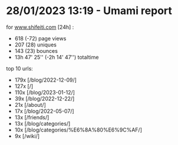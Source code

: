# 28/01/2023 13:19 - Umami report
for www.shifeiti.com [24h] :

 - 618 (-72) page views
 - 207 (28) uniques
 - 143 (23) bounces
 - 13h 47' 25'' (-2h 14' 47'') totaltime


top 10 urls:
 - 179x [/blog/2022-12-09/]
 - 127x [/]
 - 110x [/blog/2023-01-12/]
 - 39x [/blog/2022-12-22/]
 - 21x [/about/]
 - 17x [/blog/2022-05-07/]
 - 13x [/friends/]
 - 13x [/blog/categories/]
 - 10x [/blog/categories/%E6%8A%80%E6%9C%AF/]
 - 9x [/wiki/]


